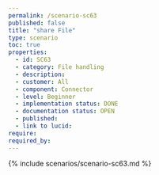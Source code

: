 ```yaml
---
permalink: /scenario-sc63
published: false
title: "share File"
type: scenario
toc: true
properties:
  - id: SC63
  - category: File handling
  - description:
  - customer: All
  - component: Connector
  - level: Beginner
  - implementation status: DONE
  - documentation status: OPEN
  - published:
  - link to lucid:
require:
required_by:
---
```


{% include scenarios/scenario-sc63.md %}
